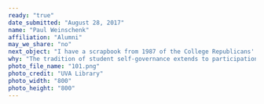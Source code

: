 ```yaml
---
ready: "true"
date_submitted: "August 28, 2017"
name: "Paul Weinschenk"
affiliation: "Alumni"
may_we_share: "no"
next_object: "I have a scrapbook from 1987 of the College Republicans' activities that year. Would you like it?"
why: "The tradition of student self-governance extends to participation in  our country's political system. This scrapbook captures that activity during a simpler time."
photo_file_name: "101.png"
photo_credit: "UVA Library"
photo_width: "800"
photo_height: "800"
---
```

